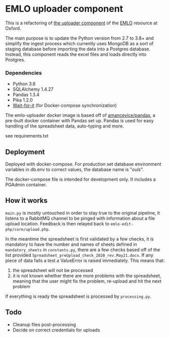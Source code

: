 # EMLO uploader component

This is a refactoring of [the uploader component](https://github.com/culturesofknowledge/site-edit/tree/master/docker-uploader) of
the [EMLO](http://emlo.bodleian.ox.ac.uk/) resource at Oxford.

The main purpose is to update the Python version from 2.7 to 3.8+ and
simplify the ingest process which currently uses MongoDB as a sort of
staging database before importing the data into a Postgres database.
Instead, this component reads the excel files and loads directly into
Postgres.

### Dependencies
* Python 3.8
* SQLAlchemy 1.4.27
* Pandas 1.3.4
* Pika 1.2.0
* [Wait-for-it](https://github.com/vishnubob/wait-for-it) (for 
Docker-compose synchronization)
 
The emlo-uploader docker image is based off of [amancevice/pandas](https://github.com/amancevice/docker-pandas),
a pre-built docker container with Pandas set up. Pandas is used for easy
handling of the spreadsheet data, auto-typing and more.

see requirements.txt

## Deployment
Deployed with docker-compose. For production set database environment variables
in db.env to correct values, the database name is "_ouls_".

The docker-compose file is intended for development only. It includes a PGAdmin
container.

## How it works

`main.py` is mostly untouched in order to stay true to the original pipeline, it
listens to a RabbitMQ channel to be pinged with information about a file upload
location. Feedback is then relayed back to `emlo-edit-php/core/upload.php`.

In the meantime the spreadsheet is first validated by a few checks, it is mandatory
to have the number and names of sheets defined in `mandatory_sheets` in 
`constants.py`, there are a few checks based off of the list provided
`Spreadsheet_preUpload_check_2020_rev.May21.docx`. If any piece of data fails a
test a ValueError is raised immediately. This means that:
1) the spreadsheet will not be processed
2) it is not known whether there are more problems with the spreadsheet, meaning
that the user might fix the problem, re-upload and hit the next problem

If everything is ready the spreadsheet is processed by `processing.py`.

## Todo
* Cleanup files post-processing
* Decide on correct credentials for uploads
